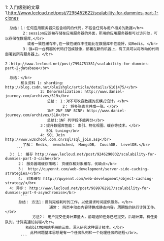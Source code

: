 1: 入门级别的文章</br>
   1.http://www.lecloud.net/post/7295452622/scalability-for-dummies-part-1-clones</br>
   ```
     总结：1：任何应用服务器只包含相同的代码，不包含任何与用户相关的数据</br>
           2：session应该被存储在应用服务器的外面，所用的应用服务器都可以访问他，可以存储在数据库,</br>
             或者一致性缓存中,在一致性缓存中性能比在数据库中性能好，如Redis。</br>
           3：强=将一台机器的代码打包成镜像，部署在新的机器上，有工具可以将改动的代码部署到所有服务器上。</br>
   ```
    2：http://www.lecloud.net/post/7994751381/scalability-for-dummies-part-2-database</br>
         ```
      总结：</br>
           相关资料 1: sharding: http://blog.csdn.net/bluishglc/article/details/6161475/</br>
                    2: Denormalization: http://www.daniel-journey.com/archives/519</br>
                       总结： 1：对不可改变数据的反模式设计。</br>
                              2： 将多张表合并成一张。</br>
                       1NF 2NF 3NF BCNF: http://www.daniel-journey.com/archives/518</br>
                       总结1:1NF 列字段不能再分</br>
                    3：提升数据库性能： 索引、物化视图、缓存等技术。</br>
                     　SQL tuning</br>
                    4: SQL Join http://www.w3school.com.cn/sql/sql_join.asp</br>
            了解： Redis， memchched， MongoDB， CouchDB， LevelDB.</br>
         ```      
      3： 1： 缓存 http://www.lecloud.net/post/9246290032/scalability-for-dummies-part-3-cache</br>
          2： 服务器端缓存策略： 页缓存和对象缓存，优缺点</br>
          3：　http://quyennt.com/web-development/server-side-caching-strategies/</br>
          4:　对象缓存 http://quyennt.com/web-development/object-caching-strategy/</br>
      4: 异步： http://www.lecloud.net/post/9699762917/scalability-for-dummies-part-4-asynchronism</br>
           ```
          总结： 方法1：提前完成耗时的工作，以低请求时间提供服务。</br>
                        通常： 网页中动态内容转换成静态内容。周期性的执行计算工作。</br>
          　　   方法2： 用户提交任务计算量大，前端通知任务已经提交，后端计算，有任务队列，计算完通知前端</br>。
          　　RabbitMQ网站手册前三章，深入研究这种设计技术。</br>
          　　  此种问题基本思想是有一个任务队列和一个处理任务的进程</br>。
           ```
